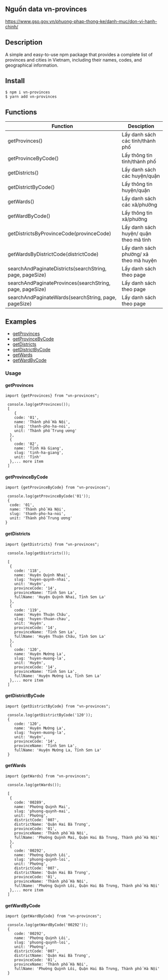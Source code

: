 ## Nguồn data vn-provinces

https://www.gso.gov.vn/phuong-phap-thong-ke/danh-muc/don-vi-hanh-chinh/

## Description

A simple and easy-to-use npm package that provides a complete list of provinces and cities in Vietnam, including their names, codes, and geographical information.

## Install

```
$ npm i vn-provinces
$ yarn add vn-provinces

```

## Functions

| Function                                                 | Desciption                             |
| -------------------------------------------------------- | -------------------------------------- |
| getProvinces()                                           | Lấy danh sách các tỉnh/thành phố       |
| getProvinceByCode()                                      | Lấy thông tin tỉnh/thành phố           |
| getDistricts()                                           | Lấy danh sách các huyện/quận           |
| getDistrictByCode()                                      | Lấy thông tin huyện/quận               |
| getWards()                                               | Lấy danh sách các xã/phường            |
| getWardByCode()                                          | Lấy thông tin xã/phường                |
| getDistrictsByProvinceCode(provinceCode)                 | Lấy danh sách huyện/ quận theo mã tỉnh |
| getWardsByDistrictCode(districtCode)                     | Lấy danh sách phường/ xã theo mã huyện |
| searchAndPaginateDistricts(searchString, page, pageSize) | Lấy danh sách theo page                |
| searchAndPaginateProvinces(searchString, page, pageSize) | Lấy danh sách theo page                |
| searchAndPaginateWards(searchString, page, pageSize)     | Lấy danh sách theo page                |

## Examples

- [getProvinces](#getProvinces)
- [getProvinceByCode](#getProvinceByCode)
- [getDistricts](#getDistricts)
- [getDistrictByCode](#getDistrictByCode)
- [getWards](#getWards)
- [getWardByCode](#getWardByCode)

### Usage

#### getProvinces

```
import {getProvinces} from "vn-provinces";

 console.log(getProvinces());
 [
    {
    code: '01',
    name: 'Thành phố Hà Nội',
    slug: 'thanh-pho-ha-noi',
    unit: 'Thành phố Trung ương'
  },
  {
    code: '02',
    name: 'Tỉnh Hà Giang',
    slug: 'tinh-ha-giang',
    unit: 'Tỉnh'
  },... more item
 ]

```

#### getProvinceByCode

```
import {getProvinceByCode} from "vn-provinces";

 console.log(getProvinceByCode('01'));
 {
  code: '01',
  name: 'Thành phố Hà Nội',
  slug: 'thanh-pho-ha-noi',
  unit: 'Thành phố Trung ương'
}

```

#### getDistricts

```
import {getDistricts} from "vn-provinces";

 console.log(getDistricts());

 [
  {
    code: '118',
    name: 'Huyện Quỳnh Nhai',
    slug: 'huyen-quynh-nhai',
    unit: 'Huyện',
    provinceCode: '14',
    provinceName: 'Tỉnh Sơn La',
    fullName: 'Huyện Quỳnh Nhai, Tỉnh Sơn La'
  },
  {
    code: '119',
    name: 'Huyện Thuận Châu',
    slug: 'huyen-thuan-chau',
    unit: 'Huyện',
    provinceCode: '14',
    provinceName: 'Tỉnh Sơn La',
    fullName: 'Huyện Thuận Châu, Tỉnh Sơn La'
  },
  {
    code: '120',
    name: 'Huyện Mường La',
    slug: 'huyen-muong-la',
    unit: 'Huyện',
    provinceCode: '14',
    provinceName: 'Tỉnh Sơn La',
    fullName: 'Huyện Mường La, Tỉnh Sơn La'
  },... more item
 ]

```

#### getDistrictByCode

```
import {getDistrictByCode} from "vn-provinces";

 console.log(getDistrictByCode('120'));
 {
    code: '120',
    name: 'Huyện Mường La',
    slug: 'huyen-muong-la',
    unit: 'Huyện',
    provinceCode: '14',
    provinceName: 'Tỉnh Sơn La',
    fullName: 'Huyện Mường La, Tỉnh Sơn La'
 }

```

#### getWards

```
import {getWards} from "vn-provinces";

 console.log(getWards());

 [
  {
    code: '00289',
    name: 'Phường Quỳnh Mai',
    slug: 'phuong-quynh-mai',
    unit: 'Phường',
    districtCode: '007',
    districtName: 'Quận Hai Bà Trưng',
    provinceCode: '01',
    provinceName: 'Thành phố Hà Nội',
    fullName: 'Phường Quỳnh Mai, Quận Hai Bà Trưng, Thành phố Hà Nội'
  },
  {
    code: '00292',
    name: 'Phường Quỳnh Lôi',
    slug: 'phuong-quynh-loi',
    unit: 'Phường',
    districtCode: '007',
    districtName: 'Quận Hai Bà Trưng',
    provinceCode: '01',
    provinceName: 'Thành phố Hà Nội',
    fullName: 'Phường Quỳnh Lôi, Quận Hai Bà Trưng, Thành phố Hà Nội'
  },... more item
 ]

```

#### getWardByCode

```
import {getWardByCode} from "vn-provinces";

 console.log(getWardByCode('00292'));
 {
    code: '00292',
    name: 'Phường Quỳnh Lôi',
    slug: 'phuong-quynh-loi',
    unit: 'Phường',
    districtCode: '007',
    districtName: 'Quận Hai Bà Trưng',
    provinceCode: '01',
    provinceName: 'Thành phố Hà Nội',
    fullName: 'Phường Quỳnh Lôi, Quận Hai Bà Trưng, Thành phố Hà Nội'
 }

```
